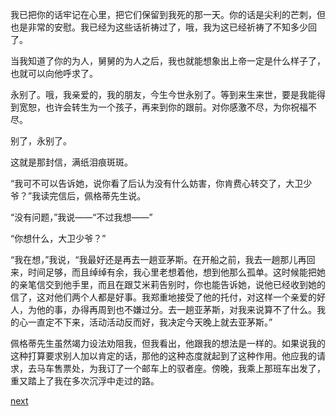 
我已把你的话牢记在心里，把它们保留到我死的那一天。你的话是尖利的芒刺，但也是非常的安慰。我已经为这些话祈祷过了，哦，我为这已经祈祷了不知多少回了。

当我知道了你的为人，舅舅的为人之后，我也就能想象出上帝一定是什么样子了，也就可以向他呼求了。

永别了。哦，我亲爱的，我的朋友，今生今世永别了。等到来生来世，要是我能得到宽恕，也许会转生为一个孩子，再来到你的跟前。对你感激不尽，为你祝福不尽。

别了，永别了。

这就是那封信，满纸泪痕斑斑。

“我可不可以告诉她，说你看了后认为没有什么妨害，你肯费心转交了，大卫少爷？”我读完信后，佩格蒂先生说。

“没有问题，”我说——“不过我想——”

“你想什么，大卫少爷？”

“我在想，”我说，“我最好还是再去一趟亚茅斯。在开船之前，我去一趟那儿再回来，时间足够，而且绰绰有余，我心里老想着他，想到他那么孤单。这时候能把她的亲笔信交到他手里，而且在跟艾米莉告别时，你也能告诉她，说他已经收到她的信了，这对他们两个人都是好事。我郑重地接受了他的托付，对这样一个亲爱的好人，为他的事，办得再周到也不嫌过分。去一趟亚茅斯，对我来说算不了什么。我的心一直定不下来，活动活动反而好，我决定今天晚上就去亚茅斯。”

佩格蒂先生虽然竭力设法劝阻我，但我看出，他跟我的想法是一样的。如果说我的这种打算要求别人加以肯定的话，那他的这种态度就起到了这种作用。他应我的请求，去马车售票处，为我订了一个邮车上的驭者座。傍晚，我乘上那班车出发了，重又踏上了我在多次沉浮中走过的路。

[next](page699)